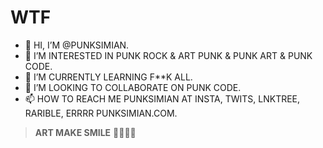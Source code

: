 # WTF

- 👋 HI, I’M @PUNKSIMIAN.
- 👀 I’M INTERESTED IN PUNK ROCK & ART PUNK & PUNK ART & PUNK CODE.
- 🌱 I’M CURRENTLY LEARNING F**K ALL.
- 💞️ I’M LOOKING TO COLLABORATE ON PUNK CODE.
- 📫 HOW TO REACH ME PUNKSIMIAN AT INSTA, TWITS, LNKTREE, RARIBLE, ERRRR PUNKSIMIAN.COM.

> **ART MAKE SMILE** 🤘🎸💗🔥

<!---
PUNKSIMIAN/PUNKSIMIAN is a ✨ special ✨ repository because its `README.md` (this file) appears on your GitHub profile.
You can click the Preview link to take a look at your changes.
--->
